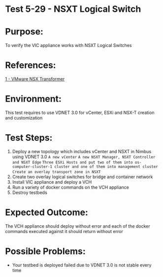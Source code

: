 Test 5-29 - NSXT Logical Switch
=======

# Purpose:
To verify the VIC appliance works with NSXT Logical Switches

# References:
[1 - VMware NSX Transformer](https://docs.vmware.com/en/VMware-NSX-T-Data-Center/index.html)

# Environment:
This test requires to use VDNET 3.0 for vCenter, ESXi and NSX-T creation and customization

# Test Steps:
1. Deploy a new topology which includes vCenter and NSXT in Nimbus using VDNET 3.0
```A new vCenter```
```A new NSXT Manager, NSXT Controller and NSXT Edge```
```Three ESXi Hosts and put two of them into os-computer-cluster-1 cluster and one of them into management cluster```
```Create an overlay transport zone in NSXT```
2. Create two overlay logical switches for bridge and container network
3. Install VIC appliance and deploy a VCH
4. Run a variety of docker commands on the VCH appliance
5. Destroy testbeds

# Expected Outcome:
The VCH appliance should deploy without error and each of the docker commands executed against it should return without error

# Possible Problems:
* Your testbed is deployed failed due to VDNET 3.0 is not stable every time
